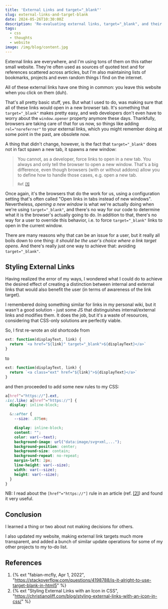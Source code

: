 ```yaml
---
title: 'External Links and target="_blank"'
slug: external-links-and-target-blank
date: 2024-05-26T10:30:00Z
description: 'Re-evaluating external links, target="_blank", and their styling.'
tags:
  - css
  - thoughts
  - website
image: /img/blog/content.jpg
---
```


External links are everywhere, and I'm using tons of them on this rather small website. They're often used as sources of quoted text and for references scattered across articles, but I'm also maintaining lists of bookmarks, projects and even random things I find on the internet.

All of these external links have one thing in common: you leave this website when you click on them (duh).

That's all pretty basic stuff, yes. But what I used to do, was making sure that all of these links would open in a new browser tab. It's something that `target="_blank"` makes pretty easy, and web developers don't even have to worry about the `window.opener` property anymore these days. Thankfully, browsers are taking care of that for us now, so things like adding `rel="noreferrer"` to your external links, which you might remember doing at some point in the past, are obsolete now.

A thing that didn't change, however, is the fact that `target="_blank"` does not in fact spawn a new tab, it spawns a new window:

> You cannot, as a developer, force links to open in a new tab. You always and only tell the browser to open a new window. That's a big difference, even though browsers (with or without addons) allow you to define how to handle those cases, e.g. open a new tab.
>
> <small>Ref. [[1]](#refs)</small>

Once again, it's the browsers that do the work for us, using a configuration setting that's often called "Open links in tabs instead of new windows". Nevertheless, _opening a new window_ is what we're actually doing when we're using `target="_blank"`, and there's no way for our code to determine what it is the browser's actually going to do. In addition to that, there's no way for a user to override this behavior, i.e. to force `target="_blank"` links to open in the current window.

There are many reasons why that can be an issue for a user, but it really all boils down to one thing: _it should be the user's choice where a link target opens_. And there's really just one way to achieve that: avoiding `target="_blank"`.

## Styling External Links

Having realized the error of my ways, I wondered what I could do to achieve the desired effect of creating a distinction between internal and external links that would also benefit the user (in terms of awareness of the link target).

I remembered doing something similar for links in my personal wiki, but it wasn't a good solution - just some JS that distinguishes internal/external links and modifies them. It does the job, but it's a waste of resources, considering that CSS-only solutions are perfectly viable.

So, I first re-wrote an old shortcode from

```js
ext: function(displayText, link) {
  return `<a href="${link}" target="_blank">${displayText}</a>`
}
```

to

```js
ext: function(displayText, link) {
  return `<a class="ext" href="${link}">${displayText}</a>`
}
```

and then proceeded to add some new rules to my CSS:

```css
a[href^="https://"].ext,
:is(.like) a[href^="https://"] {
  display: inline-block;

  &::after {
    --size: .875em;

    display: inline-block;
    content: "";
    color: var(--text);
    background-image: url("data:image/svg+xml,...");
    background-position: center;
    background-size: contain;
    background-repeat: no-repeat;
    margin-left: 2px;
    line-height: var(--size);
    width: var(--size);
    height: var(--size);
  }
}
```

NB: I read about the `[href^="https://"]` rule in an article (ref. [[2]](#refs)) and found it very useful.

## Conclusion

I learned a thing or two about not making decisions for others.

I also updated my website, making external link targets much more transparent, and added a bunch of similar update operations for some of my other projects to my to-do list.

<h2 id="refs">References</h2>

1. {% ext "fabian-mcfly, Apr 1, 2022", "https://stackoverflow.com/questions/4198788/is-it-alright-to-use-target-blank-in-html5" %}
2. {% ext "Styling External Links with an Icon in CSS", "https://christianoliff.com/blog/styling-external-links-with-an-icon-in-css/" %}
